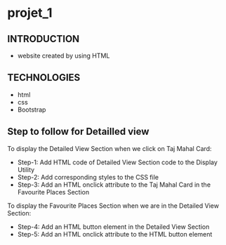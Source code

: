 # projet_1
 
## INTRODUCTION
*  website created by using HTML
## TECHNOLOGIES
* html
* css
* Bootstrap 
## Step to follow for Detailled view

To display the Detailed View Section when we click on Taj Mahal Card:

* Step-1: Add HTML code of Detailed View Section code to the Display Utility
* Step-2: Add corresponding styles to the CSS file
* Step-3: Add an HTML onclick attribute to the Taj Mahal Card in the Favourite Places Section

To display the Favourite Places Section when we are in the Detailed View Section:

* Step-4: Add an HTML button element in the Detailed View Section
* Step-5: Add an HTML onclick attribute to the HTML button element

